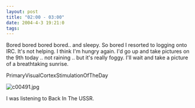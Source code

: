 ```yaml
---
layout: post
title: "02:00 - 03:00"
date: 2004-4-3 19:21:0
tags: 
---
```


Bored bored bored bored.. and sleepy. So bored I resorted to logging onto IRC. It's not helping. I think I'm hungry again. I'd go up and take pictures on the 9th today .. not raining .. but it's really foggy. I'll wait and take a picture of a breathtaking sunrise.



PrimaryVisualCortexStimulationOfTheDay



![c00491.jpg][1]



I was listening to Back In The USSR.



   [1]: http://2.bp.blogspot.com/--G-3uX-El_Q/Tn0PqpRwMMI/AAAAAAAAAGA/H7RxTFeGZ0A/s1600/c00491.jpg
